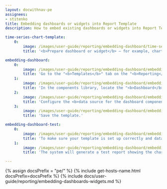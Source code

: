 ```yaml
---
layout: docwithnav-pe
assignees:
- stitenko
title: Embedding dashboards or widgets into Report Template
description: How to embed existing dashboards or widgets into Report Template

time-series-chart-template:
    0:
        image: /images/user-guide/reporting/embedding-dashboard/time-series-chart-template-1-pe.png
        title: '<b>Prepare dashboard or widget</b> — for example, chart, you want to embed into the report.'

embedding-dashboard:
    0:
        image: /images/user-guide/reporting/embedding-dashboard/embedding-dashboard-1-pe.png
        title: 'Go to the "<b>Templates</b>" tab on the "<b>Reporting</b>" page. Either select an existing <b>report template</b> or create a new one.'
    1:
        image: /images/user-guide/reporting/embedding-dashboard/embedding-dashboard-2-pe.png
        title: 'In the components library, locate the "<b>Dashboard</b>" component and drag it into the <b>content area</b> of your report.'
    2:
        image: /images/user-guide/reporting/embedding-dashboard/embedding-dashboard-3-pe.png
        title: 'Configure the <b>data source for the dashboard component</b>:<br>- In the "<b>Datasource</b>" section select the device whose data should be displayed in the dashboard.<br>- In the "<b>Target dashboard</b>" section, specify which dashboard you want to embed into the report.<br>- Save the component.'
    3:
        image: /images/user-guide/reporting/embedding-dashboard/embedding-dashboard-4-pe.png
        title: 'Save the template.'

embedding-dashboard-test:
    0:
        image: /images/user-guide/reporting/embedding-dashboard/embedding-dashboard-5-pe.png
        title: 'To make sure your template is set up correctly and data displays as expected, click "<b>Generate test report</b>" (located next to the "Save" button). '
    1:
        image: /images/user-guide/reporting/embedding-dashboard/embedding-dashboard-6-pe.png
        title: 'The system will generate a test report showing the chart.'

---
```


{% assign docsPrefix = "pe/" %}
{% include get-hosts-name.html docsPrefix=docsPrefix %}
{% include docs/user-guide/reporting/embedding-dashboards-widgets.md %}